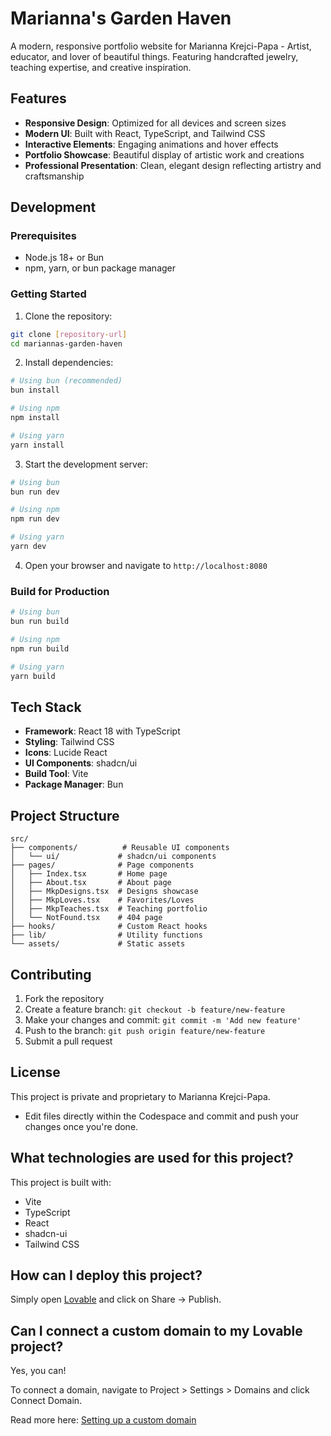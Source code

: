 # Marianna's Garden Haven

A modern, responsive portfolio website for Marianna Krejci-Papa - Artist, educator, and lover of beautiful things. Featuring handcrafted jewelry, teaching expertise, and creative inspiration.

## Features

- **Responsive Design**: Optimized for all devices and screen sizes
- **Modern UI**: Built with React, TypeScript, and Tailwind CSS
- **Interactive Elements**: Engaging animations and hover effects
- **Portfolio Showcase**: Beautiful display of artistic work and creations
- **Professional Presentation**: Clean, elegant design reflecting artistry and craftsmanship

## Development

### Prerequisites

- Node.js 18+ or Bun
- npm, yarn, or bun package manager

### Getting Started

1. Clone the repository:
```bash
git clone [repository-url]
cd mariannas-garden-haven
```

2. Install dependencies:
```bash
# Using bun (recommended)
bun install

# Using npm
npm install

# Using yarn
yarn install
```

3. Start the development server:
```bash
# Using bun
bun run dev

# Using npm
npm run dev

# Using yarn
yarn dev
```

4. Open your browser and navigate to `http://localhost:8080`

### Build for Production

```bash
# Using bun
bun run build

# Using npm
npm run build

# Using yarn
yarn build
```

## Tech Stack

- **Framework**: React 18 with TypeScript
- **Styling**: Tailwind CSS
- **Icons**: Lucide React
- **UI Components**: shadcn/ui
- **Build Tool**: Vite
- **Package Manager**: Bun

## Project Structure

```
src/
├── components/          # Reusable UI components
│   └── ui/             # shadcn/ui components
├── pages/              # Page components
│   ├── Index.tsx       # Home page
│   ├── About.tsx       # About page
│   ├── MkpDesigns.tsx  # Designs showcase
│   ├── MkpLoves.tsx    # Favorites/Loves
│   ├── MkpTeaches.tsx  # Teaching portfolio
│   └── NotFound.tsx    # 404 page
├── hooks/              # Custom React hooks
├── lib/                # Utility functions
└── assets/             # Static assets
```

## Contributing

1. Fork the repository
2. Create a feature branch: `git checkout -b feature/new-feature`
3. Make your changes and commit: `git commit -m 'Add new feature'`
4. Push to the branch: `git push origin feature/new-feature`
5. Submit a pull request

## License

This project is private and proprietary to Marianna Krejci-Papa.
- Edit files directly within the Codespace and commit and push your changes once you're done.

## What technologies are used for this project?

This project is built with:

- Vite
- TypeScript
- React
- shadcn-ui
- Tailwind CSS

## How can I deploy this project?

Simply open [Lovable](https://lovable.dev/projects/8f2d2b73-d063-4201-a8a0-ba9a39075aa4) and click on Share -> Publish.

## Can I connect a custom domain to my Lovable project?

Yes, you can!

To connect a domain, navigate to Project > Settings > Domains and click Connect Domain.

Read more here: [Setting up a custom domain](https://docs.lovable.dev/tips-tricks/custom-domain#step-by-step-guide)
